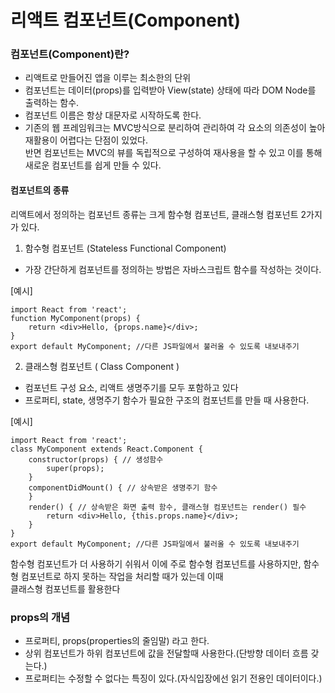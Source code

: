 # 리액트 컴포넌트(Component)

### 컴포넌트(Component)란?
- 리액트로 만들어진 앱을 이루는 최소한의 단위
- 컴포넌트는 데이터(props)를 입력받아 View(state) 상태에 따라 DOM Node를 출력하는 함수.
- 컴포넌트 이름은 항상 대문자로 시작하도록 한다. 
- 기존의 웹 프레임워크는 MVC방식으로 분리하여 관리하여 각 요소의 의존성이 높아 재활용이 어렵다는 단점이 있었다.<br>
  반면 컴포넌트는 MVC의 뷰를 독립적으로 구성하여 재사용을 할 수 있고 이를 통해 새로운 컴포넌트를 쉽게 만들 수 있다.
  
  
#### 컴포넌트의 종류
리액트에서 정의하는 컴포넌트 종류는 크게 함수형 컴포넌트, 클래스형 컴포넌트 2가지가 있다.

1. 함수형 컴포넌트 (Stateless Functional Component)
- 가장 간단하게 컴포넌트를 정의하는 방법은 자바스크립트 함수를 작성하는 것이다.

[예시]

```
import React from 'react';
function MyComponent(props) {
	return <div>Hello, {props.name}</div>;
}
export default MyComponent; //다른 JS파일에서 불러올 수 있도록 내보내주기
```

2. 클래스형 컴포넌트 ( Class Component )
- 컴포넌트 구성 요소, 리액트 생명주기를 모두 포함하고 있다
- 프로퍼티, state, 생명주기 함수가 필요한 구조의 컴포넌트를 만들 때 사용한다.

[예시]

```
import React from 'react';
class MyComponent extends React.Component {
	constructor(props) { // 생성함수
		super(props);
	}
	componentDidMount() { // 상속받은 생명주기 함수
	}
	render() { // 상속받은 화면 출력 함수, 클래스형 컴포넌트는 render() 필수
		return <div>Hello, {this.props.name}</div>;
	}
}
export default MyComponent; //다른 JS파일에서 불러올 수 있도록 내보내주기
```

함수형 컴포넌트가 더 사용하기 쉬워서 이에 주로 함수형 컴포넌트를 사용하지만, 함수형 컴포넌트로 하지 못하는 작업을 처리할 때가 있는데 이때<br> 클래스형 컴포넌트를 활용한다

### props의 개념
 - 프로퍼티, props(properties의 줄임말) 라고 한다.
 - 상위 컴포넌트가 하위 컴포넌트에 값을 전달할때 사용한다.(단방향 데이터 흐름 갖는다.)
 - 프로퍼티는 수정할 수 없다는 특징이 있다.(자식입장에선 읽기 전용인 데이터이다.)
